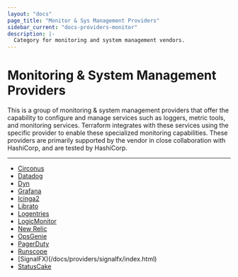 ```yaml
---
layout: "docs"
page_title: "Monitor & Sys Management Providers"
sidebar_current: "docs-providers-monitor"
description: |-
  Category for monitoring and system management vendors.
---
```


# Monitoring & System Management Providers

This is a group of monitoring & system management providers that offer the
capability to configure and manage services such as loggers, metric tools,
and monitoring services. Terraform integrates with these services using the
specific provider to enable these specialized monitoring capabilities. These
providers are primarily supported by the vendor in close collaboration with
HashiCorp, and are tested by HashiCorp.


---


- [Circonus](/docs/providers/circonus/index.html)
- [Datadog](/docs/providers/datadog/index.html)
- [Dyn](/docs/providers/dyn/index.html)
- [Grafana](/docs/providers/grafana/index.html)
- [Icinga2](/docs/providers/icinga2/index.html)
- [Librato](/docs/providers/librato/index.html)
- [Logentries](/docs/providers/logentries/index.html)
- [LogicMonitor](/docs/providers/logicmonitor/index.html)
- [New Relic](/docs/providers/newrelic/index.html)
- [OpsGenie](/docs/providers/opsgenie/index.html)
- [PagerDuty](/docs/providers/pagerduty/index.html)
- [Runscope](/docs/providers/runscope/index.html)
- [SignalFX)(/docs/providers/signalfx/index.html)
- [StatusCake](/docs/providers/statuscake/index.html)
